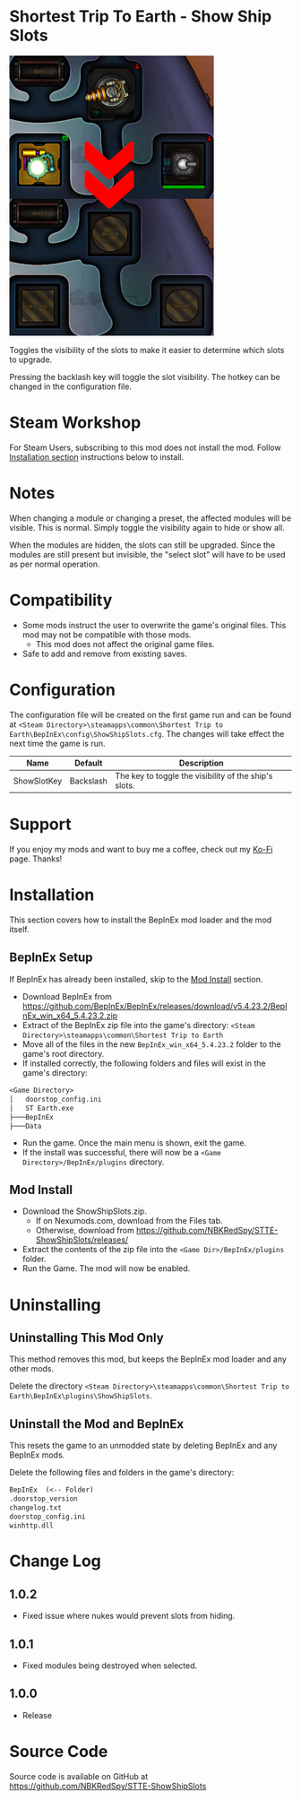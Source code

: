 # Shortest Trip To Earth - Show Ship Slots

![thumbnail icon](media/thumbnail.png)

Toggles the visibility of the slots to make it easier to determine which slots to upgrade. 

Pressing the backlash key will toggle the slot visibility.
The hotkey can be changed in the configuration file.

# Steam Workshop
For Steam Users, subscribing to this mod does not install the mod.
Follow [Installation section](#installation) instructions below to install.

# Notes
When changing a module or changing a preset, the affected modules will be visible.  This is normal.  Simply toggle the visibility again to hide or show all.

When the modules are hidden, the slots can still be upgraded.  Since the modules are still present but invisible, the "select slot" will have to be used as per normal operation.

# Compatibility
* Some mods instruct the user to overwrite the game's original files.  This mod may not be compatible with those mods.
    * This mod does not affect the original game files.
* Safe to add and remove from existing saves.

# Configuration
The configuration file will be created on the first game run and can be found at `<Steam Directory>\steamapps\common\Shortest Trip to Earth\BepInEx\config\ShowShipSlots.cfg`.  The changes will take effect the next time the game is run.

|Name|Default|Description|
|--|--|--|
|ShowSlotKey|Backslash|The key to toggle the visibility of the ship's slots.|

# Support
If you enjoy my mods and want to buy me a coffee, check out my [Ko-Fi](https://ko-fi.com/nbkredspy71915) page.
Thanks!

# Installation 

This section covers how to install the BepInEx mod loader and the mod itself.

## BepInEx Setup
If BepInEx has already been installed, skip to the [Mod Install](#mod-install) section.

* Download BepInEx from https://github.com/BepInEx/BepInEx/releases/download/v5.4.23.2/BepInEx_win_x64_5.4.23.2.zip
* Extract of the BepInEx zip file into the game's directory:
```<Steam Directory>\steamapps\common\Shortest Trip to Earth```
* Move all of the files in the new ```BepInEx_win_x64_5.4.23.2``` folder to the game's root directory.
* If installed correctly, the following folders and files will exist in the game's directory:
```
<Game Directory>
│   doorstop_config.ini
│   ST Earth.exe
├───BepInEx
├───Data
```
* Run the game.  Once the main menu is shown, exit the game.  
* If the install was successful, there will now be a ```<Game Directory>/BepInEx/plugins``` directory.

## Mod Install
* Download the ShowShipSlots.zip.  
    * If on Nexumods.com, download from the Files tab.
    * Otherwise, download from https://github.com/NBKRedSpy/STTE-ShowShipSlots/releases/
* Extract the contents of the zip file into the ```<Game Dir>/BepInEx/plugins``` folder.
* Run the Game.  The mod will now be enabled.

# Uninstalling

## Uninstalling This Mod Only

This method removes this mod, but keeps the BepInEx mod loader and any other mods.

Delete the directory ```<Steam Directory>\steamapps\common\Shortest Trip to Earth\BepInEx\plugins\ShowShipSlots```.

## Uninstall the Mod and BepInEx
This resets the game to an unmodded state by deleting BepInEx and any BepInEx mods.

Delete the following files and folders in the game's directory:
```
BepInEx  (<-- Folder)
.doorstop_version
changelog.txt
doorstop_config.ini
winhttp.dll
```

# Change Log 

## 1.0.2
* Fixed issue where nukes would prevent slots from hiding.

## 1.0.1
* Fixed modules being destroyed when selected.

## 1.0.0
* Release

# Source Code
Source code is available on GitHub at https://github.com/NBKRedSpy/STTE-ShowShipSlots

